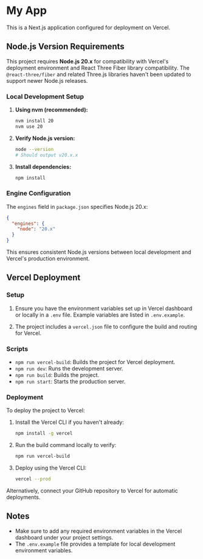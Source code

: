 # My App

This is a Next.js application configured for deployment on Vercel.

## Node.js Version Requirements

This project requires **Node.js 20.x** for compatibility with Vercel's deployment environment and React Three Fiber library compatibility. The `@react-three/fiber` and related Three.js libraries haven't been updated to support newer Node.js releases.

### Local Development Setup

1. **Using nvm (recommended):**
   ```bash
   nvm install 20
   nvm use 20
   ```

2. **Verify Node.js version:**
   ```bash
   node --version
   # Should output v20.x.x
   ```

3. **Install dependencies:**
   ```bash
   npm install
   ```

### Engine Configuration

The `engines` field in `package.json` specifies Node.js 20.x:

```json
{
  "engines": {
    "node": "20.x"
  }
}
```

This ensures consistent Node.js versions between local development and Vercel's production environment.

## Vercel Deployment

### Setup

1. Ensure you have the environment variables set up in Vercel dashboard or locally in a `.env` file. Example variables are listed in `.env.example`.

2. The project includes a `vercel.json` file to configure the build and routing for Vercel.

### Scripts

- `npm run vercel-build`: Builds the project for Vercel deployment.
- `npm run dev`: Runs the development server.
- `npm run build`: Builds the project.
- `npm run start`: Starts the production server.

### Deployment

To deploy the project to Vercel:

1. Install the Vercel CLI if you haven't already:

   ```bash
   npm install -g vercel
   ```

2. Run the build command locally to verify:

   ```bash
   npm run vercel-build
   ```

3. Deploy using the Vercel CLI:

   ```bash
   vercel --prod
   ```

Alternatively, connect your GitHub repository to Vercel for automatic deployments.

## Notes

- Make sure to add any required environment variables in the Vercel dashboard under your project settings.
- The `.env.example` file provides a template for local development environment variables.
